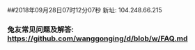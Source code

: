 ##2018年09月28日07时12分07秒 新址: 104.248.66.215
### 兔友常见问题及解答: https://github.com/wanggonging/d/blob/w/FAQ.md
